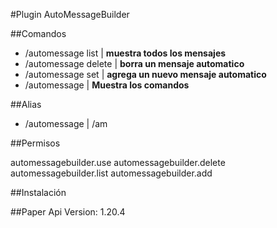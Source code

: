 #Plugin AutoMessageBuilder

##Comandos
  - /automessage list | **muestra todos los mensajes**
  - /automessage delete  <id> | **borra un mensaje automatico**
  - /automessage set <id> <interval> <mensaje> | **agrega un nuevo mensaje automatico**
  - /automessage | **Muestra los comandos**

##Alias
  - /automessage | /am

##Permisos

   automessagebuilder.use
   automessagebuilder.delete
   automessagebuilder.list
   automessagebuilder.add

##Instalación
 
##Paper Api Version: 1.20.4
